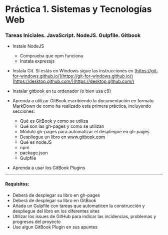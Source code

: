 # Práctica 1. Sistemas y Tecnologías Web

### Tareas Iniciales. JavaScript. NodeJS. Gulpfile. Gitbook


- Instale NodeJS
   - Comprueba que npm funciona
   - Instala expressjs

- Instala Git. Si estás en Windows sigue las instrucciones en
   [https://git-for-windows.github.io/](https://git-for-windows.github.io/)
   [https://desktop.github.com/](https://desktop.github.com/)

- Instalar gitbook en tu ordenador (o bien usa c9)

- Aprenda a utilizar GitBook escribiendo la documentación en formato MarkDown de como ha realizado esta primera práctica, incluyendo secciones:
   - Qué es GitBook y como se utiliza
   - Qué son las gh-pages y como se utilizan
   - Módulo gh-pages para automatizar el despliegue en gh-pages 
   - Despliegue un libro en www.gitbook.com
   - Qué es nodeJS
   - npm
   - package.json
   - Gulpfile


- Aprenda a usar los GitBook Plugins
 

-------------   

#### Requisitos:

- Deberá de desplegar su libro en gh-pages
- Deberá de desplegar su libro en GitBook
- Añada un Gulpfile con tareas que automaticen la construcción y despliegue del libro en los diferentes sites
- Utilizar los issues de GitHub para indicar las incidencias, problemas y progresos del proyecto
- Use algun GitBook Plugin en sus apuntes